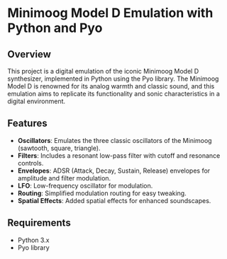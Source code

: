 # Minimoog Model D Emulation with Python and Pyo

## Overview
This project is a digital emulation of the iconic Minimoog Model D synthesizer, implemented in Python using the Pyo library. The Minimoog Model D is renowned for its analog warmth and classic sound, and this emulation aims to replicate its functionality and sonic characteristics in a digital environment.

## Features
- **Oscillators**: Emulates the three classic oscillators of the Minimoog (sawtooth, square, triangle).
- **Filters**: Includes a resonant low-pass filter with cutoff and resonance controls.
- **Envelopes**: ADSR (Attack, Decay, Sustain, Release) envelopes for amplitude and filter modulation.
- **LFO**: Low-frequency oscillator for modulation.
- **Routing**: Simplified modulation routing for easy tweaking.
- **Spatial Effects**: Added spatial effects for enhanced soundscapes.

## Requirements
- Python 3.x
- Pyo library
